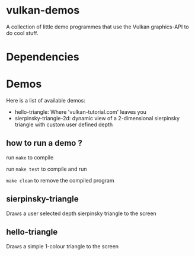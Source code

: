 # vulkan-demos
A collection of little demo programmes that use the Vulkan graphics-API to do cool stuff.

# Dependencies

# Demos
Here is a list of available demos:

- hello-triangle:  Where 'vulkan-tutorial.com' leaves you
- sierpinsky-triangle-2d: dynamic view of a 2-dimensional sierpinsky triangle with custom user defined depth

## how to run a demo ?
run `make` to compile

run `make test` to compile and run

`make clean` to remove the compiled program

## sierpinsky-triangle
Draws a user selected depth sierpinsky triangle to the screen

## hello-triangle
Draws a simple 1-colour triangle to the screen
